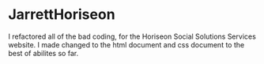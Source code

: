 # JarrettHoriseon
I refactored all of the bad coding, for the Horiseon Social Solutions Services website. I made changed to the html document and css document to the best of abilites so far.
